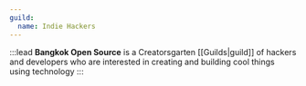 ```yaml
---
guild:
  name: Indie Hackers
---
```


:::lead
**Bangkok Open Source** is a Creatorsgarten [[Guilds|guild]] of hackers and developers who are interested in creating and building cool things using technology
:::